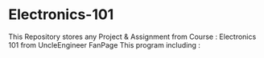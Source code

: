 # Electronics-101


This Repository stores any Project & Assignment from Course : Electronics 101 from UncleEngineer FanPage
This program including :
